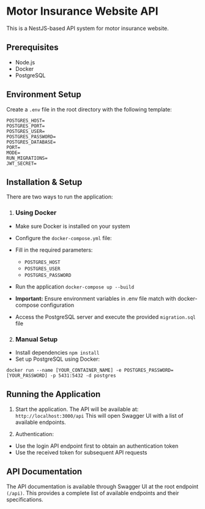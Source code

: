 # Motor Insurance Website API

This is a NestJS-based API system for motor insurance website.

## Prerequisites

- Node.js
- Docker
- PostgreSQL

## Environment Setup

Create a `.env` file in the root directory with the following template:

```
POSTGRES_HOST=
POSTGRES_PORT=
POSTGRES_USER=
POSTGRES_PASSWORD=
POSTGRES_DATABASE=
PORT=
MODE=
RUN_MIGRATIONS=
JWT_SECRET=
```

## Installation & Setup

There are two ways to run the application:

1.  ### Using Docker

- Make sure Docker is installed on your system
- Configure the `docker-compose.yml` file:

- Fill in the required parameters:

  - `POSTGRES_HOST`
  - `POSTGRES_USER`
  - `POSTGRES_PASSWORD`

- Run the application
  `docker-compose up --build`
- **Important:** Ensure environment variables in .env file match with docker-compose configuration
- Access the PostgreSQL server and execute the provided `migration.sql` file

2. ### Manual Setup

- Install dependencies
  `npm install`
- Set up PostgreSQL using Docker:

```
docker run --name [YOUR_CONTAINER_NAME] -e POSTGRES_PASSWORD=[YOUR_PASSWORD] -p 5431:5432 -d postgres
```

## Running the Application

1. Start the application. The API will be available at:
   `http://localhost:3000/api`
   This will open Swagger UI with a list of available endpoints.

2. Authentication:

- Use the login API endpoint first to obtain an authentication token
- Use the received token for subsequent API requests

## API Documentation

The API documentation is available through Swagger UI at the root endpoint `(/api)`. This provides a complete list of available endpoints and their specifications.

